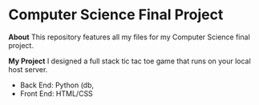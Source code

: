 # Computer Science Final Project

**About**
This repository features all my files for my Computer Science final project. 

**My Project**
I designed a full stack tic tac toe game that runs on your local host server. 

- Back End: Python (db, 
- Front End: HTML/CSS
